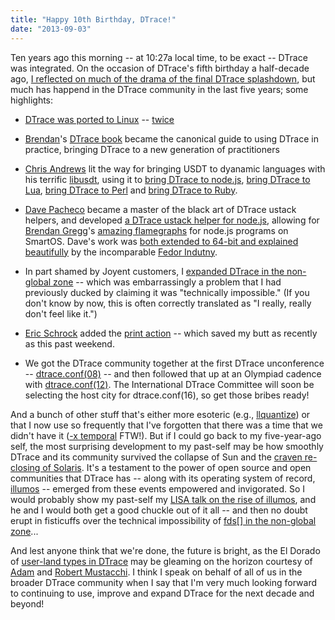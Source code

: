 ```yaml
---
title: "Happy 10th Birthday, DTrace!"
date: "2013-09-03"
---
```


Ten years ago this morning -- at 10:27a local time, to be exact -- DTrace was integrated. On the occasion of DTrace's fifth birthday a half-decade ago, [I reflected on much of the drama of the final DTrace splashdown](http://dtrace.org/blogs/bmc/2008/09/03/happy-5th-birthday-dtrace/), but much has happend in the DTrace community in the last five years; some highlights:

- [DTrace was ported to Linux](http://www.computerworld.com/s/article/9237268/Oracle_ports_DTrace_to_Oracle_Linux) -- [twice](https://github.com/dtrace4linux/linux)
    
- [Brendan](http://dtrace.org/blogs/brendan)'s [DTrace book](http://dtracebook.com/index.php/Main_Page) became the canonical guide to using DTrace in practice, bringing DTrace to a new generation of practitioners
    
- [Chris Andrews](http://chrisa.github.io/) lit the way for bringing USDT to dyanamic languages with his terrific [libusdt](https://github.com/chrisa/libusdt), using it to [bring DTrace to node.js](https://github.com/chrisa/node-dtrace-provider), [bring DTrace to Lua](https://github.com/chrisa/lua-usdt), [bring DTrace to Perl](https://github.com/chrisa/perl-dtrace/tree/master/Devel-DTrace-Provider) and [bring DTrace to Ruby](https://github.com/chrisa/ruby-dtrace).
    
- [Dave Pacheco](http://dtrace.org/blogs/dap/) became a master of the black art of DTrace ustack helpers, and developed [a DTrace ustack helper for node.js](http://dtrace.org/blogs/dap/2012/01/05/where-does-your-node-program-spend-its-time/), allowing for [Brendan Gregg](http://dtrace.org/blogs/brendan)'s [amazing flamegraphs](http://dtrace.org/blogs/brendan/2011/12/16/flame-graphs/) for node.js programs on SmartOS. Dave's work was [both extended to 64-bit and explained beautifully](http://blog.indutny.com/3.dtrace-ustack-helper) by the incomparable [Fedor Indutny](https://github.com/indutny).
    
- In part shamed by Joyent customers, I [expanded DTrace in the non-global zone](http://dtrace.org/blogs/bmc/2012/06/07/dtrace-in-the-zone/) -- which was embarrassingly a problem that I had previously ducked by claiming it was "technically impossible." (If you don't know by now, this is often correctly translated as "I really, really don't feel like it.")
    
- [Eric Schrock](http://dtrace.org/blogs/eschrock/) added the [print action](http://dtrace.org/blogs/ahl/2012/07/28/my-new-dtrace-favorite/) -- which saved my butt as recently as this past weekend.
    
- We got the DTrace community together at the first DTrace unconference -- [dtrace.conf(08)](http://dtrace.org/blogs/bmc/2008/03/16/dtrace-conf08/) -- and then followed that up at an Olympiad cadence with [dtrace.conf(12)](http://dtrace.org/blogs/ahl/2012/07/28/my-new-dtrace-favorite/). The International DTrace Committee will soon be selecting the host city for dtrace.conf(16), so get those bribes ready!
    

And a bunch of other stuff that's either more esoteric (e.g., [llquantize](http://dtrace.org/blogs/bmc/2011/02/08/llquantize/)) or that I now use so frequently that I've forgotten that there was a time that we didn't have it ([\-x temporal](https://github.com/illumos/illumos-gate/commit/e5803b76927480e8f9b67b22201c484ccf4c2bcf) FTW!). But if I could go back to my five-year-ago self, the most surprising development to my past-self may be how smoothly DTrace and its community survived the collapse of Sun and the [craven re-closing of Solaris](http://dtrace.org/blogs/bmc/2010/08/19/the-liberation-of-opensolaris/). It's a testament to the power of open source and open communities that DTrace has -- along with its operating system of record, [illumos](http://en.wikipedia.org/wiki/Illumos) -- emerged from these events empowered and invigorated. So I would probably show my past-self my [LISA talk on the rise of illumos](http://smartos.org/2011/12/15/fork-yeah-the-rise-and-development-of-illumos-2/), and he and I would both get a good chuckle out of it all -- and then no doubt erupt in fisticuffs over the technical impossibility of [fds\[\] in the non-global zone](http://www.slideshare.net/bcantrill/dtrace-in-the-nonglobal-zone)...

And lest anyone think that we're done, the future is bright, as the El Dorado of [user-land types in DTrace](http://dtrace.org/blogs/bmc/2012/06/07/dtrace-in-the-zone/) may be gleaming on the horizon courtesy of [Adam](http://dtrace.org/blogs/ahl) and [Robert Mustacchi](http://dtrace.org/blogs/rm/). I think I speak on behalf of all of us in the broader DTrace community when I say that I'm very much looking forward to continuing to use, improve and expand DTrace for the next decade and beyond!
